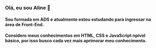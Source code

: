 ### Olá, eu sou Aline 👋

#### Sou formada em ADS e atualmente estou estudando para ingressar na área de Front-End.
#### Considero meus conhecimentos em HTML, CSS e JavaScript npivel básico, por isso busco cada vez mais aprimorar meu conhecimento.

<!--
**AliQueiroz/AliQueiroz** is a ✨ _special_ ✨ repository because its `README.md` (this file) appears on your GitHub profile.

Here are some ideas to get you started:

- 🔭 I’m currently working on ...
- 🌱 I’m currently learning ...
- 👯 I’m looking to collaborate on ...
- 🤔 I’m looking for help with ...
- 💬 Ask me about ...
- 📫 How to reach me: ...
- 😄 Pronouns: ...
- ⚡ Fun fact: ...
-->
